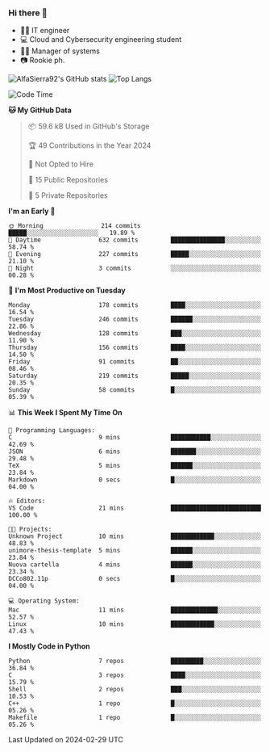 ### Hi there 👋
- 👨‍💻 IT engineer
- 💻 Cloud and Cybersecurity engineering student
- 👨‍💼 Manager of systems
- 📷 Rookie ph.


![AlfaSierra92's GitHub stats](https://github-readme-stats.vercel.app/api?username=AlfaSierra92&theme=nord)
![Top Langs](https://github-readme-stats.vercel.app/api/top-langs/?username=AlfaSierra92&theme=nord&layout=compact)

<!--START_SECTION:waka-->
![Code Time](http://img.shields.io/badge/Code%20Time-58%20hrs%2054%20mins-blue)

**🐱 My GitHub Data** 

> 📦 59.6 kB Used in GitHub's Storage 
 > 
> 🏆 49 Contributions in the Year 2024
 > 
> 🚫 Not Opted to Hire
 > 
> 📜 15 Public Repositories 
 > 
> 🔑 5 Private Repositories 
 > 
**I'm an Early 🐤** 

```text
🌞 Morning                214 commits         █████░░░░░░░░░░░░░░░░░░░░   19.89 % 
🌆 Daytime                632 commits         ███████████████░░░░░░░░░░   58.74 % 
🌃 Evening                227 commits         █████░░░░░░░░░░░░░░░░░░░░   21.10 % 
🌙 Night                  3 commits           ░░░░░░░░░░░░░░░░░░░░░░░░░   00.28 % 
```
📅 **I'm Most Productive on Tuesday** 

```text
Monday                   178 commits         ████░░░░░░░░░░░░░░░░░░░░░   16.54 % 
Tuesday                  246 commits         ██████░░░░░░░░░░░░░░░░░░░   22.86 % 
Wednesday                128 commits         ███░░░░░░░░░░░░░░░░░░░░░░   11.90 % 
Thursday                 156 commits         ████░░░░░░░░░░░░░░░░░░░░░   14.50 % 
Friday                   91 commits          ██░░░░░░░░░░░░░░░░░░░░░░░   08.46 % 
Saturday                 219 commits         █████░░░░░░░░░░░░░░░░░░░░   20.35 % 
Sunday                   58 commits          █░░░░░░░░░░░░░░░░░░░░░░░░   05.39 % 
```


📊 **This Week I Spent My Time On** 

```text
💬 Programming Languages: 
C                        9 mins              ███████████░░░░░░░░░░░░░░   42.69 % 
JSON                     6 mins              ███████░░░░░░░░░░░░░░░░░░   29.48 % 
TeX                      5 mins              ██████░░░░░░░░░░░░░░░░░░░   23.84 % 
Markdown                 0 secs              █░░░░░░░░░░░░░░░░░░░░░░░░   04.00 % 

🔥 Editors: 
VS Code                  21 mins             █████████████████████████   100.00 % 

🐱‍💻 Projects: 
Unknown Project          10 mins             ████████████░░░░░░░░░░░░░   48.83 % 
unimore-thesis-template  5 mins              ██████░░░░░░░░░░░░░░░░░░░   23.84 % 
Nuova cartella           4 mins              ██████░░░░░░░░░░░░░░░░░░░   23.34 % 
DCCo802.11p              0 secs              █░░░░░░░░░░░░░░░░░░░░░░░░   04.00 % 

💻 Operating System: 
Mac                      11 mins             █████████████░░░░░░░░░░░░   52.57 % 
Linux                    10 mins             ████████████░░░░░░░░░░░░░   47.43 % 
```

**I Mostly Code in Python** 

```text
Python                   7 repos             █████████░░░░░░░░░░░░░░░░   36.84 % 
C                        3 repos             ████░░░░░░░░░░░░░░░░░░░░░   15.79 % 
Shell                    2 repos             ███░░░░░░░░░░░░░░░░░░░░░░   10.53 % 
C++                      1 repo              █░░░░░░░░░░░░░░░░░░░░░░░░   05.26 % 
Makefile                 1 repo              █░░░░░░░░░░░░░░░░░░░░░░░░   05.26 % 
```




 Last Updated on 2024-02-29 UTC
<!--END_SECTION:waka-->

<!--
**AlfaSierra92/AlfaSierra92** is a ✨ _special_ ✨ repository because its `README.md` (this file) appears on your GitHub profile.

Here are some ideas to get you started:

- 🔭 I’m currently working on ...
- 🌱 I’m currently learning ...
- 👯 I’m looking to collaborate on ...
- 🤔 I’m looking for help with ...
- 💬 Ask me about ...
- 📫 How to reach me: ...
- 😄 Pronouns: ...
- ⚡ Fun fact: ...
-->
